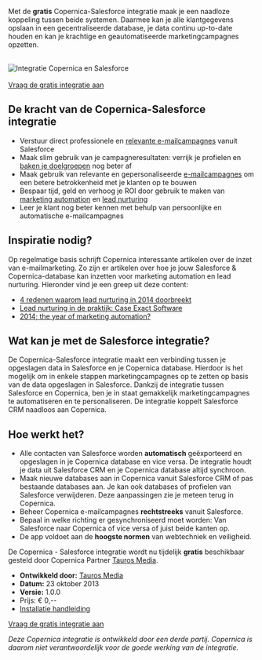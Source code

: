 Met de **gratis** Copernica-Salesforce integratie maak je een naadloze
koppeling tussen beide systemen. Daarmee kan je alle klantgegevens
opslaan in een gecentraliseerde database, je data continu up-to-date
houden en kan je krachtige en geautomatiseerde marketingcampagnes
opzetten.

\
 ![Integratie Copernica en
Salesforce](Copernicacom/salesforce-copernica-integration-nl.png "Salesforce en Copernica")\
\
 [Vraag de gratis integratie
aan](http://www.taurosmedia.com/producten/copernica-salesforce-koppeling?utm_source=copernica&utm_medium=button&utm_campaign=salesforce "Aanvragen download Salesforce integratie")

De kracht van de Copernica-Salesforce integratie
------------------------------------------------

-   Verstuur direct professionele en [relevante
    e-mailcampagnes](https://www.copernica.com/nl/blog/targeting-en-automatisering-van-e-mailcampagnes)
    vanuit Salesforce
-   Maak slim gebruik van je campagneresultaten: verrijk je profielen en
    [baken je
    doelgroepen](./define-target-groups-with-selections.md)
    nog beter af
-   Maak gebruik van relevante en gepersonaliseerde
    [e-mailcampagnes](https://www.copernica.com/nl/blog/event-driven-e-mailcampagnes-gebruik-jij-ze-al)
    om een betere betrokkenheid met je klanten op te bouwen
-   Bespaar tijd, geld en verhoog je ROI door gebruik te maken van
    [marketing
    automation](./case-study-manchester-united.md)
    en [lead
    nurturing](https://www.copernica.com/nl/blog/4-redenen-waarom-lead-nurturing-in-2014-doorbreekt)
-   Leer je klant nog beter kennen met behulp van persoonlijke en
    automatische e-mailcampagnes

Inspiratie nodig?
-----------------

Op regelmatige basis schrijft Copernica interessante artikelen over de
inzet van e-mailmarketing. Zo zijn er artikelen over hoe je jouw
Salesforce & Copernica-database kan inzetten voor marketing automation
en lead nurturing. Hieronder vind je een greep uit deze content:

-   [4 redenen waarom lead nurturing in 2014
    doorbreekt](https://www.copernica.com/nl/blog/4-redenen-waarom-lead-nurturing-in-2014-doorbreekt)
-   [Lead nurturing in de praktijk: Case Exact
    Software](./lead-nurturing-in-real-life-business-case-exact-software.md)
-   [2014; the year of marketing
    automation?](https://www.copernica.com/nl/blog/2014-the-year-of-marketing-automation)

Wat kan je met de Salesforce integratie?
----------------------------------------

De Copernica-Salesforce integratie maakt een verbinding tussen je
opgeslagen data in Salesforce en je Copernica database. Hierdoor is het
mogelijk om in enkele stappen marketingcampagnes op te zetten op basis
van de data opgeslagen in Salesforce. Dankzij de integratie tussen
Salesforce en Copernica, ben je in staat gemakkelijk marketingcampagnes
te automatiseren en te personaliseren. De integratie koppelt Salesforce
CRM naadloos aan Copernica.

Hoe werkt het?
--------------

-   Alle contacten van Salesforce worden **automatisch** geëxporteerd en
    opgeslagen in je Copernica database en vice versa. De integratie
    houdt je data uit Salesforce CRM en je Copernica database altijd
    synchroon.
-   Maak nieuwe databases aan in Copernica vanuit Salesforce CRM of pas
    bestaande databases aan. Je kan ook databases of profielen van
    Salesforce verwijderen. Deze aanpassingen zie je meteen terug in
    Copernica.
-   Beheer Copernica e-mailcampagnes **rechtstreeks** vanuit Salesforce.
-   Bepaal in welke richting er gesynchroniseerd moet worden: Van
    Salesforce naar Copernica of vice versa of juist beide kanten op.
-   De app voldoet aan de **hoogste normen** van webtechniek en
    veiligheid.

De Copernica - Salesforce integratie wordt nu tijdelijk **gratis**
beschikbaar gesteld door Copernica Partner [Tauros
Media](http://www.taurosmedia.com/?utm_source=copernica&utm_medium=link&utm_campaign=salesforce "Tauros Media").

-   **Ontwikkeld door:** [Tauros
    Media](http://www.taurosmedia.com/?utm_source=copernica&utm_medium=link&utm_campaign=salesforce "Tauros Media")
-   **Datum:** 23 oktober 2013
-   **Versie:** 1.0.0
-   Prijs: € 0,--
-   [Installatie
    handleiding](Copernicacom/Copernica-Salesforce-app-manual.pdf)

[Vraag de gratis integratie
aan](http://www.taurosmedia.com/producten/copernica-salesforce-koppeling?utm_source=copernica&utm_medium=button&utm_campaign=salesforce "Aanvragen download Salesforce integratie")

*Deze Copernica integratie is ontwikkeld door een derde partij.
Copernica is daarom niet verantwoordelijk voor de goede werking van de
integratie.*
